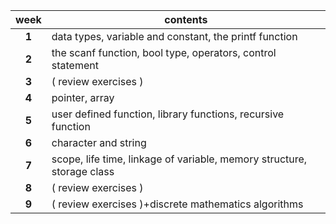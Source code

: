 |week|contents|
|:----:|---|
|**1**|data types, variable and constant, the printf function|
|**2**|the scanf function, bool type, operators, control statement|
|**3**|( review exercises )|
|**4**|pointer, array|
|**5**|user defined function, library functions, recursive function|
|**6**|character and string|
|**7**|scope, life time, linkage of variable, memory structure, storage class|
|**8**|( review exercises )|
|**9**|( review exercises )+discrete mathematics algorithms|
